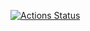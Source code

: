 [![Actions Status](https://github.com/hexlet-boilerplates/nodejs-package/workflows/node.js.yml/badge.svg)](https://github.com/ScreamStarIT/hexlet-jest/actions)
